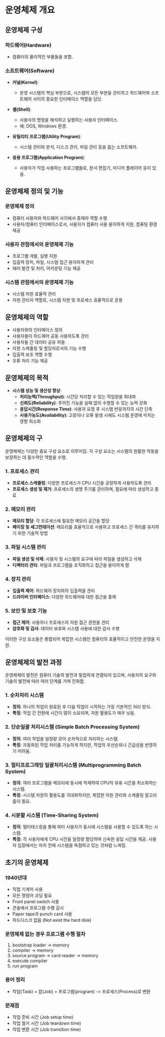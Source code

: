 # 운영체제 개요


## 운영체제 구성

### 하드웨어(Hardware)
- 컴퓨터의 물리적인 부품들을 포함.

### 소프트웨어(Software)
- **커널(Kernel)**:
  - 운영 시스템의 핵심 부분으로, 시스템의 모든 부분을 관리하고 하드웨어와 소프트웨어 사이의 중요한 인터페이스 역할을 담당.

- **셸(Shell)**:
  - 사용자의 명령을 해석하고 실행하는 사용자 인터페이스.
  - 예: DOS, Windows 환경.

- **유틸리티 프로그램(Utility Program)**:
  - 시스템 관리와 분석, 디스크 관리, 파일 관리 등을 돕는 소프트웨어.

- **응용 프로그램(Application Program)**:
  - 사용자가 직접 사용하는 프로그램들로, 문서 편집기, 미디어 플레이어 등이 있음.


## 운영체제 정의 및 기능

### 운영체제 정의
- 컴퓨터 사용자와 하드웨어 사이에서 중재자 역할 수행
- 사용자/컴퓨터 인터페이스로서, 사용자가 컴퓨터 사용 용이하게 지원, 컴퓨팅 환경 제공

### 사용자 관점에서의 운영체제 기능
- 프로그램 개발, 실행 지원
- 입출력 장치, 파일, 시스템 접근 용이하게 관리
- 에러 발견 및 처리, 어카운팅 기능 제공

### 시스템 관점에서의 운영체제 기능
- 시스템 자원 효율적 관리
- 자원 관리자 역할로, 시스템 자원 및 프로세스 효율적으로 운용

## 운영체제의 역할

- 사용자와의 인터페이스 정의
- 사용자들이 하드웨어 공동 사용하도록 관리
- 사용자들 간 데이터 공유 허용
- 자원 스케줄링 및 할당자로서의 기능 수행
- 입출력 보조 역할 수행
- 오류 처리 기능 제공

## 운영체제의 목적

- **시스템 성능 및 생산성 향상**:
    - **처리능력(Throughput)**: 시간당 처리할 수 있는 작업량을 최대화
    - **신뢰도(Reliability)**: 주어진 기능을 실패 없이 수행할 수 있는 능력 강화
    - **응답시간(Response Time)**: 사용자 요청 후 시스템 반응까지의 시간 단축
    - **사용가능도(Availability)**: 고장이나 오류 발생 시에도 시스템 운영에 미치는 영향 최소화

## 운영체제의 구

운영체제는 다양한 중요 구성 요소로 이루어짐. 각 구성 요소는 시스템의 원활한 작동을 보장하는 데 필수적인 역할을 수행.

### 1. 프로세스 관리
- **프로세스 스케줄링**: 다양한 프로세스가 CPU 시간을 공정하게 사용하도록 관리
- **프로세스 생성 및 제거**: 프로세스의 생명 주기를 관리하며, 필요에 따라 생성하고 종료

### 2. 메모리 관리
- **메모리 할당**: 각 프로세스에 필요한 메모리 공간을 할당
- **페이징 및 세그먼테이션**: 메모리를 효율적으로 사용하고 프로세스 간 격리를 유지하기 위한 기술적 방법

### 3. 파일 시스템 관리
- **파일 생성 및 삭제**: 사용자 및 시스템의 요구에 따라 파일을 생성하고 삭제
- **디렉터리 관리**: 파일과 프로그램을 조직화하고 접근을 용이하게 함

### 4. 장치 관리
- **입출력 제어**: 하드웨어 장치와의 입출력을 관리
- **드라이버 인터페이스**: 다양한 하드웨어에 대한 접근을 중재

### 5. 보안 및 보호 기능
- **접근 제어**: 사용자나 프로세스의 자원 접근 권한을 관리
- **암호화 및 감사**: 데이터 보호와 시스템 사용에 대한 감사 수행

이러한 구성 요소들은 통합되어 복잡한 시스템인 컴퓨터의 효율적이고 안전한 운영을 지원.

## 운영체제의 발전 과정

운영체제의 발전은 컴퓨터 기술의 발전과 밀접하게 연결되어 있으며, 사용자의 요구와 기술의 발전에 따라 여러 단계를 거쳐 진화함.

### 1. 순차처리 시스템
- **정의**: 하나의 작업이 완료된 후 다음 작업이 시작하는 가장 기본적인 처리 방식.
- **특징**: 작업 간 전환에 시간이 많이 소요되며, 자원 활용도가 매우 낮음.

### 2. 단순일괄 처리시스템 (Simple Batch Processing System)
- **정의**: 여러 작업을 일정량 모아 순차적으로 처리하는 시스템.
- **특징**: 자동화된 작업 처리를 가능하게 하지만, 작업의 우선순위나 긴급성을 반영하기 어려움.

### 3. 멀티프로그래밍 일괄처리시스템 (Multiprogramming Batch System)
- **정의**: 여러 프로그램을 메모리에 동시에 적재하여 CPU의 유휴 시간을 최소화하는 시스템.
- **특징**: 시스템 자원의 활용도를 극대화하지만, 복잡한 자원 관리와 스케줄링 알고리즘이 필요.

### 4. 시분할 시스템 (Time-Sharing System)
- **정의**: 멀티태스킹을 통해 여러 사용자가 동시에 시스템을 사용할 수 있도록 하는 시스템.
- **특징**: 각 사용자에게 CPU 시간을 일정량 할당하여 신속한 응답 시간을 제공. 사용자 입장에서는 마치 전체 시스템을 독점하고 있는 것처럼 느껴짐.

## 초기의 운영체제
### 1940년대
- 직접 기계어 사용
- 모든 명령어 코딩 필요
- Front panel switch 사용
- 콘솔에서 프로그램 수행 감시
- Paper tape과 punch card 사용
- 하드디스크 없음 (Not exist the hard disk)

### 운영체제 없는 경우 프로그램 수행 절차
1. bootstrap loader -> memory
2. compiler -> memory
3. source program -> card reader -> memory
4. execute compiler
5. run program

### 용어 정리
- 작업(Task) = 잡(Job) = 프로그램(program) -> 프로세스(Process)로 변환

### 문제점
- 작업 준비 시간 (Job setup time)
- 작업 철거 시간 (Job teardown time)
- 작업 변환 시간 (Job transition time)

